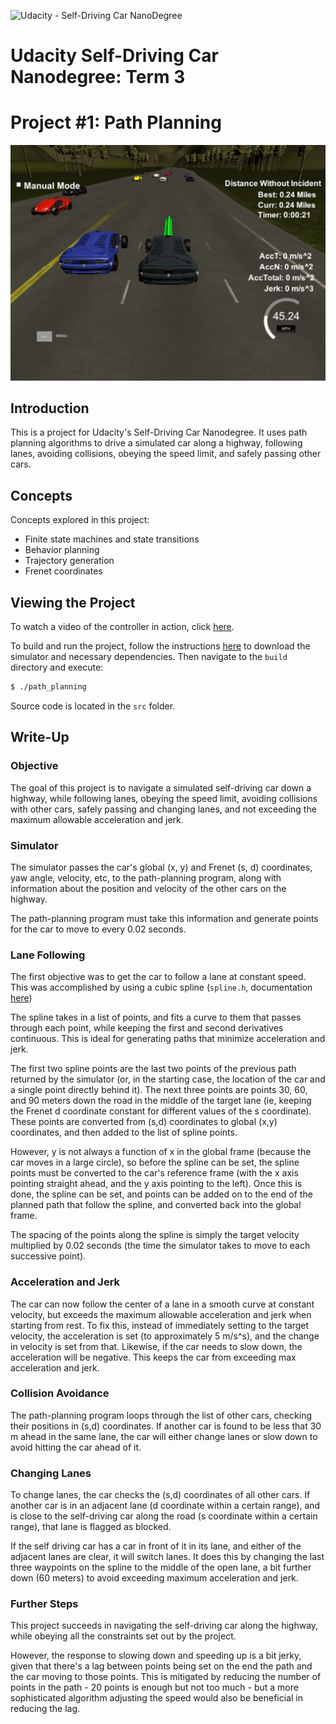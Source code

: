 ![Udacity - Self-Driving Car NanoDegree](https://s3.amazonaws.com/udacity-sdc/github/shield-carnd.svg)

# Udacity Self-Driving Car Nanodegree: Term 3
# Project #1: Path Planning

![](https://raw.githubusercontent.com/timmyneutron/CarND-Path-Planning-Project/master/path_planning_project_screenshot.jpg)

## Introduction
This is a project for Udacity's Self-Driving Car Nanodegree. It uses path planning algorithms to drive a simulated car along a highway, following lanes, avoiding collisions, obeying the speed limit, and safely passing other cars.

## Concepts
Concepts explored in this project:

  - Finite state machines and state transitions
  - Behavior planning
  - Trajectory generation
  - Frenet coordinates

## Viewing the Project
To watch a video of the controller in action, click [here](https://www.youtube.com/watch?v=2sHYJWjG5rY).

To build and run the project, follow the instructions [here](https://github.com/udacity/CarND-Path-Planning-Project) to download the simulator and necessary dependencies. Then navigate to the `build` directory and execute:

```sh
$ ./path_planning
```

Source code is located in the `src` folder.

## Write-Up

### Objective

The goal of this project is to navigate a simulated self-driving car down a highway, while following lanes, obeying the speed limit, avoiding collisions with other cars, safely passing and changing lanes, and not exceeding the maximum allowable acceleration and jerk.

### Simulator
The simulator passes the car's global (x, y) and Frenet (s, d) coordinates, yaw angle, velocity, etc, to the path-planning program, along with information about the position and velocity of the other cars on the highway.

The path-planning program must take this information and generate points for the car to move to every 0.02 seconds.

### Lane Following
The first objective was to get the car to follow a lane at constant speed. This was accomplished by using a cubic spline (`spline.h`, documentation [here](http://kluge.in-chemnitz.de/opensource/spline/))

The spline takes in a list of points, and fits a curve to them that passes through each point, while keeping the first and second derivatives continuous. This is ideal for generating paths that minimize acceleration and jerk.

The first two spline points are the last two points of the previous path returned by the simulator (or, in the starting case, the location of the car and a single point directly behind it). The next three points are points 30, 60, and 90 meters down the road in the middle of the target lane (ie, keeping the Frenet d coordinate constant for different values of the s coordinate). These points are converted from (s,d) coordinates to global (x,y) coordinates, and then added to the list of spline points.

However, y is not always a function of x in the global frame (because the car moves in a large circle), so before the spline can be set, the spline points must be converted to the car's reference frame (with the x axis pointing straight ahead, and the y axis pointing to the left). Once this is done, the spline can be set, and points can be added on to the end of the planned path that follow the spline, and converted back into the global frame.

The spacing of the points along the spline is simply the target velocity multiplied by 0.02 seconds (the time the simulator takes to move to each successive point).

### Acceleration and Jerk
The car can now follow the center of a lane in a smooth curve at constant velocity, but exceeds the maximum allowable acceleration and jerk when starting from rest. To fix this, instead of immediately setting to the target velocity, the acceleration is set (to approximately 5 m/s^s), and the change in velocity is set from that. Likewise, if the car needs to slow down, the acceleration will be negative. This keeps the car from exceeding max acceleration and jerk.

### Collision Avoidance
The path-planning program loops through the list of other cars, checking their positions in (s,d) coordinates. If another car is found to be less that 30 m ahead in the same lane, the car will either change lanes or slow down to avoid hitting the car ahead of it.

### Changing Lanes
To change lanes, the car checks the (s,d) coordinates of all other cars. If another car is in an adjacent lane (d coordinate within a certain range), and is close to the self-driving car along the road (s coordinate within a certain range), that lane is flagged as blocked.

If the self driving car has a car in front of it in its lane, and either of the adjacent lanes are clear, it will switch lanes. It does this by changing the last three waypoints on the spline to the middle of the open lane, a bit further down (60 meters) to avoid exceeding maximum acceleration and jerk.

### Further Steps
This project succeeds in navigating the self-driving car along the highway, while obeying all the constraints set out by the project.

However, the response to slowing down and speeding up is a bit jerky, given that there's a lag between points being set on the end the path and the car moving to those points. This is mitigated by reducing the number of points in the path - 20 points is enough but not too much - but a more sophisticated algorithm adjusting the speed would also be beneficial in reducing the lag.